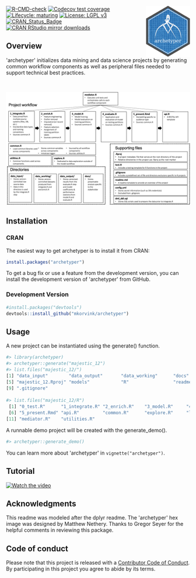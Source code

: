 <a href='https://github.com/mkorvink/archetyper/'><img src='man/figures/archetyper_hex.png' align="right" height="139" /></a>

  <!-- badges: start -->
  [![R-CMD-check](https://github.com/mkorvink/archetyper/workflows/R-CMD-check/badge.svg)](https://github.com/mkorvink/archetyper/actions)
  [![Codecov test coverage](https://codecov.io/gh/mkorvink/archetyper/branch/main/graph/badge.svg)](https://codecov.io/gh/mkorvink/archetyper?branch=main)
  [![Lifecycle: maturing](https://img.shields.io/badge/lifecycle-maturing-blue.svg)](https://www.tidyverse.org/lifecycle/#maturing)
  [![License: LGPL v3](https://img.shields.io/badge/License-LGPL%20v3-blue.svg)](https://www.gnu.org/licenses/lgpl-3.0)
  [![CRAN\_Status\_Badge](http://www.r-pkg.org/badges/version/archetyper)](https://cran.r-project.org/package=archetyper)
  [![CRAN RStudio mirror downloads](https://cranlogs.r-pkg.org/badges/grand-total/archetyper?color=blue)](https://r-pkg.org/pkg/archetyper)
   <!-- badges: end -->

## Overview

'archetyper' initializes data mining and data science projects by generating common workflow components as well as peripheral files needed to support technical best practices.

<br/>

![](man/figures/flow.png)

## Installation
### CRAN

The easiest way to get archetyper is to install it from CRAN:

``` r
install.packages("archetyper")
```
To get a bug fix or use a feature from the development version, you
can install the development version of 'archetyper' from GitHub.

### Development Version

``` r
#install.packages("devtools")
devtools::install_github("mkorvink/archetyper")
```

## Usage

A new project can be instantiated using the generate() function.

``` r
#> library(archetyper)
#> archetyper::generate("majestic_12")
#> list.files("majestic_12/")
[1] "data_input"        "data_output"       "data_working"      "docs"             
[5] "majestic_12.Rproj" "models"            "R"                 "readme.md"
[9] ".gitignore"

#> list.files("majestic_12/R")
 [1] "0_test.R"      "1_integrate.R" "2_enrich.R"    "3_model.R"     "4_evaluate.R" 
 [6] "5_present.Rmd" "api.R"         "common.R"      "explore.R"     "lint.R"       
[11] "mediator.R"    "utilities.R"
```
A runnable demo project will be created with the generate_demo(). 

``` r
#> archetyper::generate_demo()
```
You can learn more about 'archetyper' in `vignette("archetyper")`.

## Tutorial

[![Watch the video](https://img.youtube.com/vi/ihKOJx2xwWE/maxresdefault.jpg)](https://youtu.be/ihKOJx2xwWE)

Acknowledgments
---------------

This readme was modeled after the dplyr readme. The 'archetyper' hex image was designed by Matthew Nethery.  Thanks to Gregor Seyer for the helpful comments in reviewing this package.


## Code of conduct

Please note that this project is released with a [Contributor Code of
Conduct](https://pkgdown.r-lib.org/CODE_OF_CONDUCT.html). By
participating in this project you agree to abide by its terms.
